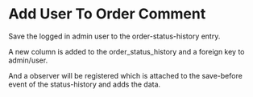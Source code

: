 # Add User To Order Comment
Save the logged in admin user to the order-status-history entry.

A new column is added to the order_status_history and a foreign key to admin/user.

And a observer will be registered which is attached to the save-before event of the status-history and adds the data.
